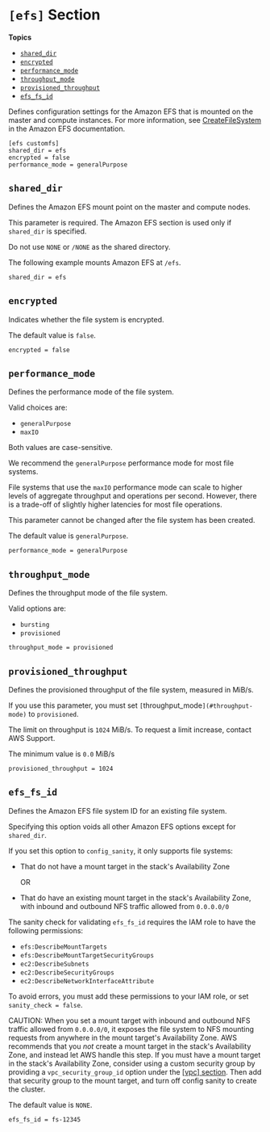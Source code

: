 # `[efs]` Section<a name="efs-section"></a>

**Topics**
+ [`shared_dir`](#id6)
+ [`encrypted`](#id7)
+ [`performance_mode`](#performance-mode)
+ [`throughput_mode`](#throughput-mode)
+ [`provisioned_throughput`](#provisioned-throughput)
+ [`efs_fs_id`](#efs-fs-id)

Defines configuration settings for the Amazon EFS that is mounted on the master and compute instances\. For more information, see [CreateFileSystem](https://docs.aws.amazon.com/efs/latest/ug/API_CreateFileSystem.html) in the Amazon EFS documentation\.

```
[efs customfs]
shared_dir = efs
encrypted = false
performance_mode = generalPurpose
```

## `shared_dir`<a name="id6"></a>

Defines the Amazon EFS mount point on the master and compute nodes\.

This parameter is required\. The Amazon EFS section is used only if `shared_dir` is specified\.

Do not use `NONE` or `/NONE` as the shared directory\.

The following example mounts Amazon EFS at `/efs`\.

```
shared_dir = efs
```

## `encrypted`<a name="id7"></a>

Indicates whether the file system is encrypted\.

The default value is `false`\.

```
encrypted = false
```

## `performance_mode`<a name="performance-mode"></a>

Defines the performance mode of the file system\.

Valid choices are:
+ `generalPurpose`
+ `maxIO`

 Both values are case\-sensitive\.

We recommend the `generalPurpose` performance mode for most file systems\.

File systems that use the `maxIO` performance mode can scale to higher levels of aggregate throughput and operations per second\. However, there is a trade\-off of slightly higher latencies for most file operations\.

This parameter cannot be changed after the file system has been created\.

The default value is `generalPurpose`\.

```
performance_mode = generalPurpose
```

## `throughput_mode`<a name="throughput-mode"></a>

Defines the throughput mode of the file system\.

Valid options are:
+ `bursting`
+ `provisioned`

```
throughput_mode = provisioned
```

## `provisioned_throughput`<a name="provisioned-throughput"></a>

Defines the provisioned throughput of the file system, measured in MiB/s\.

If you use this parameter, you must set `[`throughput_mode`](#throughput-mode)` to `provisioned`\.

The limit on throughput is `1024` MiB/s\. To request a limit increase, contact AWS Support\.

The minimum value is `0.0` MiB/s

```
provisioned_throughput = 1024
```

## `efs_fs_id`<a name="efs-fs-id"></a>

Defines the Amazon EFS file system ID for an existing file system\.

Specifying this option voids all other Amazon EFS options except for `shared_dir`\.

If you set this option to `config_sanity`, it only supports file systems:
+ That do not have a mount target in the stack's Availability Zone

  OR
+ That do have an existing mount target in the stack's Availability Zone, with inbound and outbound NFS traffic allowed from `0.0.0.0/0`

The sanity check for validating `efs_fs_id` requires the IAM role to have the following permissions:
+ `efs:DescribeMountTargets`
+ `efs:DescribeMountTargetSecurityGroups`
+ `ec2:DescribeSubnets`
+ `ec2:DescribeSecurityGroups`
+ `ec2:DescribeNetworkInterfaceAttribute`

To avoid errors, you must add these permissions to your IAM role, or set `sanity_check = false`\.

CAUTION: When you set a mount target with inbound and outbound NFS traffic allowed from `0.0.0.0/0`, it exposes the file system to NFS mounting requests from anywhere in the mount target's Availability Zone\. AWS recommends that you *not* create a mount target in the stack's Availability Zone, and instead let AWS handle this step\. If you must have a mount target in the stack's Availability Zone, consider using a custom security group by providing a `vpc_security_group_id` option under the [[vpc] section](vpc-section.md)\. Then add that security group to the mount target, and turn off config sanity to create the cluster\.

The default value is `NONE`\.

```
efs_fs_id = fs-12345
```

